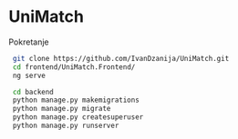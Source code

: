 # UniMatch

Pokretanje
```sh
 git clone https://github.com/IvanDzanija/UniMatch.git
 cd frontend/UniMatch.Frontend/
 ng serve
```

```sh
 cd backend
 python manage.py makemigrations
 python manage.py migrate
 python manage.py createsuperuser
 python manage.py runserver
```

